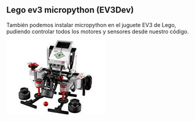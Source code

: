 ## Lego ev3 micropython (EV3Dev)

También podemos instalar micropython en el juguete EV3 de Lego, pudiendo controlar todos los motores y sensores desde nuestro código.

![](./images/LegoEV3.jpeg)

